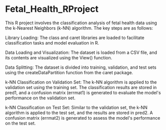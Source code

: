 # Fetal_Health_RProject

This R project involves the classification analysis of fetal health data using the k-Nearest Neighbors (k-NN) algorithm. The key steps are as follows:

Library Loading: The class and caret libraries are loaded to facilitate classification tasks and model evaluation in R.

Data Loading and Visualization: The dataset is loaded from a CSV file, and its contents are visualized using the View() function.

Data Splitting: The dataset is divided into training, validation, and test sets using the createDataPartition function from the caret package.

k-NN Classification on Validation Set: The k-NN algorithm is applied to the validation set using the training set. The classification results are stored in pred1, and a confusion matrix (errmat1) is generated to evaluate the model's performance on the validation set.

k-NN Classification on Test Set: Similar to the validation set, the k-NN algorithm is applied to the test set, and the results are stored in pred2. A confusion matrix (errmat2) is generated to assess the model's performance on the test set.
